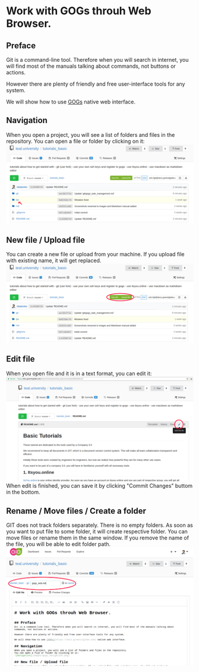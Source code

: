 # Work with GOGs throuh Web Browser.

## Preface
Git is a command-line tool. Therefore when you will search in internet, you will find most of the manuals talking about commands, not buttons or actions.

However there are plenty of friendly and free user-interface tools for any system.

We will show how to use [GOGs](https://docs.greenitglobe.com) native web interface.

## Navigation
When you open a project, you will see a list of folders and files in the repository.
You can open a file or folder by clicking on it:
![Navigation](images/gogs_navigation.png)

## New file / Upload file
You can create a new file or upload from your machine. If you upload file with existing name, it will get replaced.
![New File](images/gogs_new_file.png)

## Edit file
When you open file and it is in a text format, you can edit it:
![Edit](images/gogs_edit.png)
When edit is finished, you can save it by clicking "Commit Changes" buttom in the bottom.

## Rename / Move files / Create a folder
GIT does not track folders separately. There is no empty folders. As soon as you want to put file to some folder, it will create respective folder. 
You can move files or rename them in the same window. If you remove the name of the file, you will be able to edit folder path.
![Rename](images/gogs_rename.png)

